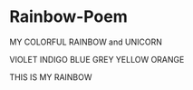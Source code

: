 # Rainbow-Poem

MY COLORFUL RAINBOW and UNICORN

VIOLET
INDIGO
BLUE
GREY
YELLOW
ORANGE

THIS IS MY RAINBOW
